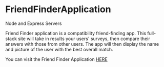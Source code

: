 # FriendFinderApplication

Node and Express Servers

Friend Finder application is a compatibility friend-finding app. This full-stack site will take in results your users' surveys, then compare their answers with those from other users. The app will then display the name and picture of the user with the best overall match.

You can visit the Friend Finder Application <a href="https://floating-lake-81635.herokuapp.com/" target="blank">HERE</a> 
